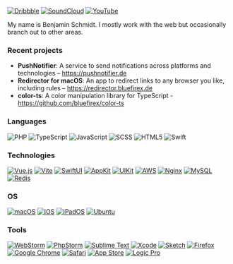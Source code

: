 [![Dribbble](https://img.shields.io/badge/Dribbble-EA4C89?style=for-the-badge&logo=dribbble&logoColor=white)](https://dribbble.com/bluefirex)
[![SoundCloud](https://img.shields.io/badge/soundcloud-FF5500?style=for-the-badge&logo=soundcloud&logoColor=white)](https://bfx.re/soundcloud)
[![YouTube](https://img.shields.io/badge/YouTube-FF0000?style=for-the-badge&logo=youtube-music&logoColor=white)](https://bfx.re/youtube)

My name is Benjamin Schmidt. I mostly work with the web but occasionally branch out to other areas.

### Recent projects

- **PushNotifier**: A service to send notifications across platforms and technologies – https://pushnotifier.de
- **Redirector for macOS**: An app to redirect links to any browser you like, including rules – https://redirector.bluefirex.de
- **color-ts**: A color manipulation library for TypeScript - https://github.com/bluefirex/color-ts

### Languages

![PHP](https://img.shields.io/badge/php-%23777BB4.svg?style=for-the-badge&logo=php&logoColor=white)
![TypeScript](https://img.shields.io/badge/typescript-%23007ACC.svg?style=for-the-badge&logo=typescript&logoColor=white)
![JavaScript](https://img.shields.io/badge/javascript-%23323330.svg?style=for-the-badge&logo=javascript&logoColor=%23F7DF1E)
![SCSS](https://img.shields.io/badge/scss-%23bf4080.svg?style=for-the-badge&logo=sass&logoColor=white)
![HTML5](https://img.shields.io/badge/html5-%23E34F26.svg?style=for-the-badge&logo=html5&logoColor=white)
![Swift](https://img.shields.io/badge/swift-F54A2A?style=for-the-badge&logo=swift&logoColor=white)

### Technologies

[![Vue.js](https://img.shields.io/badge/vue-%2335495e.svg?style=for-the-badge&logo=vuedotjs&logoColor=%234FC08D)](https://vuejs.org)
[![Vite](https://img.shields.io/badge/vite-%23646CFF.svg?style=for-the-badge&logo=vite&logoColor=white)](https://vitejs.dev)
[![SwiftUI](https://img.shields.io/badge/swiftui-%23F54A2A.svg?style=for-the-badge&logo=apple&logoColor=white)](https://developer.apple.com/documentation/swiftui)
[![AppKit](https://img.shields.io/badge/appkit-%23000000.svg?style=for-the-badge&logo=apple&logoColor=white)](https://developer.apple.com/documentation/appkit)
[![UIKit](https://img.shields.io/badge/uikit-%23000000.svg?style=for-the-badge&logo=apple&logoColor=white)](https://developer.apple.com/documentation/uikit)
[![AWS](https://img.shields.io/badge/AWS-%23FF9900.svg?style=for-the-badge&logo=amazon-aws&logoColor=white)](https://aws.amazon.com)
[![Nginx](https://img.shields.io/badge/nginx-%23009639.svg?style=for-the-badge&logo=nginx&logoColor=white)](https://nginx.org)
[![MySQL](https://img.shields.io/badge/mysql-%2300f.svg?style=for-the-badge&logo=mysql&logoColor=white)](https://mysql.com)
[![Redis](https://img.shields.io/badge/redis-%23DD0031.svg?style=for-the-badge&logo=redis&logoColor=white)](https://redis.io)

### OS

[![macOS](https://img.shields.io/badge/mac%20os-000000?style=for-the-badge&logo=macos&logoColor=F0F0F0)](https://apple.com/macos)
[![iOS](https://img.shields.io/badge/iOS-000000?style=for-the-badge&logo=ios&logoColor=white)](https://apple.com/ios)
[![iPadOS](https://img.shields.io/badge/iPadOS-000000?style=for-the-badge&logo=ios&logoColor=white)](https://apple.com/ipados)
[![Ubuntu](https://img.shields.io/badge/Ubuntu-E95420?style=for-the-badge&logo=ubuntu&logoColor=white)](https://ubuntu.com)

### Tools

[![WebStorm](https://img.shields.io/badge/webstorm-143?style=for-the-badge&logo=webstorm&logoColor=white&color=black)](https://www.jetbrains.com/webstorm/)
[![PhpStorm](https://img.shields.io/badge/phpstorm-143?style=for-the-badge&logo=phpstorm&logoColor=black&color=black&labelColor=darkorchid)](https://www.jetbrains.com/phpstorm/)
[![Sublime Text](https://img.shields.io/badge/sublime_text-%23575757.svg?style=for-the-badge&logo=sublime-text&logoColor=important)](https://sublimetext.com)
[![Xcode](https://img.shields.io/badge/Xcode-007ACC?style=for-the-badge&logo=Xcode&logoColor=white)](https://apple.com/xcode)
[![Sketch](https://img.shields.io/badge/Sketch-FFB387?style=for-the-badge&logo=sketch&logoColor=black)](https://sketch.com)
[![Firefox](https://img.shields.io/badge/Firefox-FF7139?style=for-the-badge&logo=Firefox-Browser&logoColor=white)](https://mozilla.org/firefox)
[![Google Chrome](https://img.shields.io/badge/Google%20Chrome-4285F4?style=for-the-badge&logo=GoogleChrome&logoColor=white)](https://google.com/chrome)
[![Safari](https://img.shields.io/badge/Safari-000000?style=for-the-badge&logo=Safari&logoColor=white)](https://apple.com/safari)
[![App Store](https://img.shields.io/badge/App_Store-0D96F6?style=for-the-badge&logo=app-store&logoColor=white)](https://apps.apple.com/us/developer/benjamin-schmidt/id1523685799)
[![Logic Pro](https://img.shields.io/badge/logic%20pro-%23000000.svg?style=for-the-badge&logo=apple&logoColor=white)](https://www.apple.com/de/logic-pro/)
